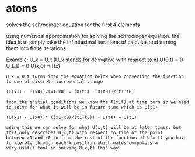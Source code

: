 # atoms
solves the schrodinger equation for the first 4 elements

using numerical approximation for solving the schrodinger equation. the idea is to simply take the infinitesimal iterations
of calculus and turning them into finite iterations

Example:
    U_x = U_t     (U_x stands for derivative with respect to x)
    U(0,t) = 0
    U(L,t) = 0
    U(x,0) = f(x)
    
    U_x = U_t turns into the equation below when converting the function to one of discrete incremental change
    
    (U(x1) - U(x0))/(x1-x0) = (U(t1) - U(t0))/(t1-t0)
    
    from the initial conditions we know the U(x,t) at time zero so we need to solve for what it will be in future time which is U(t1)
    
    (U(x1) - U(x0))* ((x1-x0)/(t1-t0)) + U(t0) = U(t1)
    
    using this we can solve for what U(x,t) will be at later times. but this only describes U(x,t) with respect to time at the point
    between x1 and x0 to find the rest of the function of U(x,t) you have to iterate through each X position which makes computers a 
    very useful tool in solving U(x,t) this way.
    
 
    
    
